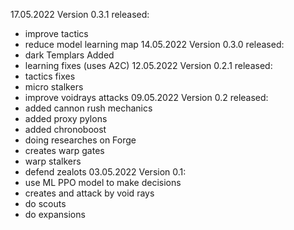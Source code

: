 17.05.2022 Version 0.3.1 released:
- improve tactics 
- reduce model learning map
14.05.2022 Version 0.3.0 released:
- dark Templars Added
 - learning fixes (uses A2C)
12.05.2022 Version 0.2.1 released:
- tactics fixes
- micro stalkers
- improve voidrays attacks
09.05.2022 Version 0.2 released:
- added cannon rush mechanics
- added proxy pylons
- added chronoboost
- doing researches on Forge
- creates warp gates
- warp stalkers
- defend zealots
03.05.2022 Version 0.1:
- use ML PPO model to make decisions
- creates and attack by void rays
- do scouts
- do expansions